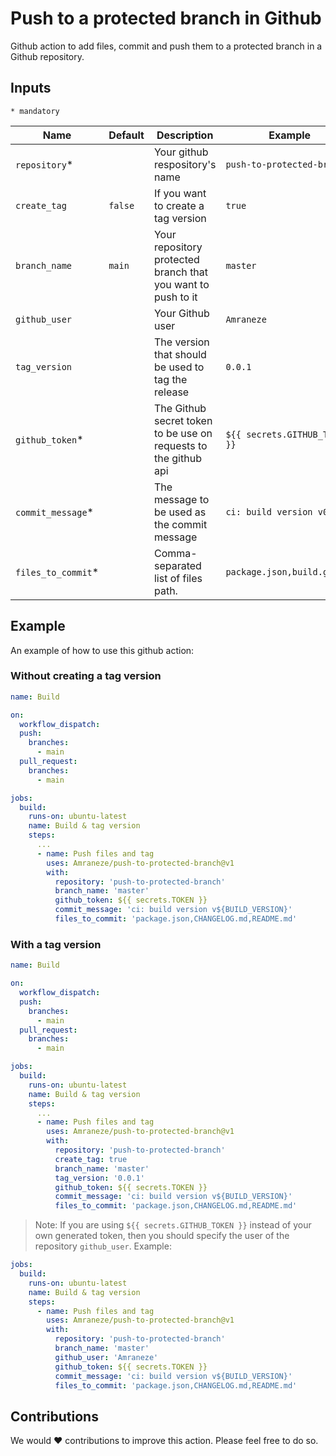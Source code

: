 # Push to a protected branch in Github

Github action to add files, commit and push them to a protected branch in a Github repository.

## Inputs

`* mandatory`

| Name | Default | Description | Example |
| ------------- | ------------- | ------------- | ------------- |
| `repository`* | | Your github respository's name | `push-to-protected-branch`
| `create_tag` | `false` | If you want to create a tag version | `true`
| `branch_name` | `main` | Your repository protected branch that you want to push to it | `master`
| `github_user` | | Your Github user | `Amraneze`
| `tag_version` | | The version that should be used to tag the release | `0.0.1`
| `github_token`* | | The Github secret token to be use on requests to the github api | `${{ secrets.GITHUB_TOKEN }}`
| `commit_message`* | | The message to be used as the commit message | `ci: build version v0.0.1`
| `files_to_commit`* | | Comma-separated list of files path. | `package.json,build.gradle`

## Example

An example of how to use this github action:

### Without creating a tag version

```yaml
name: Build

on:
  workflow_dispatch:
  push:
    branches:
      - main
  pull_request:
    branches: 
      - main

jobs:
  build:
    runs-on: ubuntu-latest
    name: Build & tag version
    steps:
      ...
      - name: Push files and tag
        uses: Amraneze/push-to-protected-branch@v1
        with:
          repository: 'push-to-protected-branch'
          branch_name: 'master'
          github_token: ${{ secrets.TOKEN }}
          commit_message: 'ci: build version v${BUILD_VERSION}'
          files_to_commit: 'package.json,CHANGELOG.md,README.md'

```

### With a tag version

```yaml
name: Build

on:
  workflow_dispatch:
  push:
    branches:
      - main
  pull_request:
    branches: 
      - main

jobs:
  build:
    runs-on: ubuntu-latest
    name: Build & tag version
    steps:
      ...
      - name: Push files and tag
        uses: Amraneze/push-to-protected-branch@v1
        with:
          repository: 'push-to-protected-branch'
          create_tag: true
          branch_name: 'master'
          tag_version: '0.0.1'
          github_token: ${{ secrets.TOKEN }}
          commit_message: 'ci: build version v${BUILD_VERSION}'
          files_to_commit: 'package.json,CHANGELOG.md,README.md'

```

>Note: If you are using `${{ secrets.GITHUB_TOKEN }}` instead of your own generated token, then you should specify the user of the repository `github_user`. Example:

```yaml
jobs:
  build:
    runs-on: ubuntu-latest
    name: Build & tag version
    steps:
      - name: Push files and tag
        uses: Amraneze/push-to-protected-branch@v1
        with:
          repository: 'push-to-protected-branch'
          branch_name: 'master'
          github_user: 'Amraneze'
          github_token: ${{ secrets.TOKEN }}
          commit_message: 'ci: build version v${BUILD_VERSION}'
          files_to_commit: 'package.json,CHANGELOG.md,README.md'

```

## Contributions
We would :heart: contributions to improve this action. Please feel free to do so.